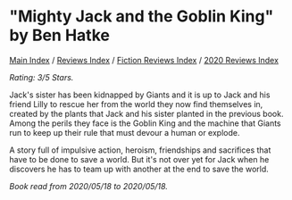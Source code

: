 # "Mighty Jack and the Goblin King" by Ben Hatke

[Main Index](../../../README.md) / [Reviews Index](../../README.md) / [Fiction Reviews Index](../README.md) / [2020 Reviews Index](README.md)

*Rating: 3/5 Stars.*

Jack's sister has been kidnapped by Giants and it is up to Jack and his friend Lilly to rescue her from the world they now find themselves in, created by the plants that Jack and his sister planted in the previous book. Among the perils they face is the Goblin King and the machine that Giants run to keep up their rule that must devour a human or explode.

A story full of impulsive action, heroism, friendships and sacrifices that have to be done to save a world. But it's not over yet for Jack when he discovers he has to team up with another at the end to save the world.

*Book read from 2020/05/18 to 2020/05/18.*
